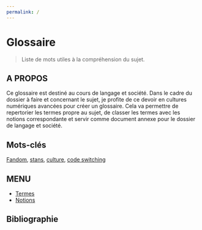 ```yaml
---
permalink: /
---
```

# **Glossaire**
> Liste de mots utiles à la compréhension du sujet. 



## A PROPOS

Ce glossaire est destiné au cours de langage et société. Dans le cadre du dossier à faire et concernant le sujet, je profite de ce devoir en cultures numériques avancées pour créer un glossaire. Cela va permettre de repertorier les termes propre au sujet, de classer les termes avec les notions correspondante et servir comme document annexe pour le dossier de langage et société.


## Mots-clés

[Fandom](termes.md), [stans](termes.md), [culture](termes.md), [code switching](notions.md)



## MENU


* [Termes](termes.md)
* [Notions](features.md)



## Bibliographie




